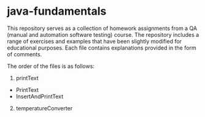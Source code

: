 # java-fundamentals
This repository serves as a collection of homework assignments from a QA (manual and automation software testing) course. The repository includes a range of exercises and examples that have been slightly modified for educational purposes. Each file contains explanations provided in the form of comments.

The order of the files is as follows:
01. printText
  - PrintText
  - InsertAndPrintText
02. temperatureConverter
